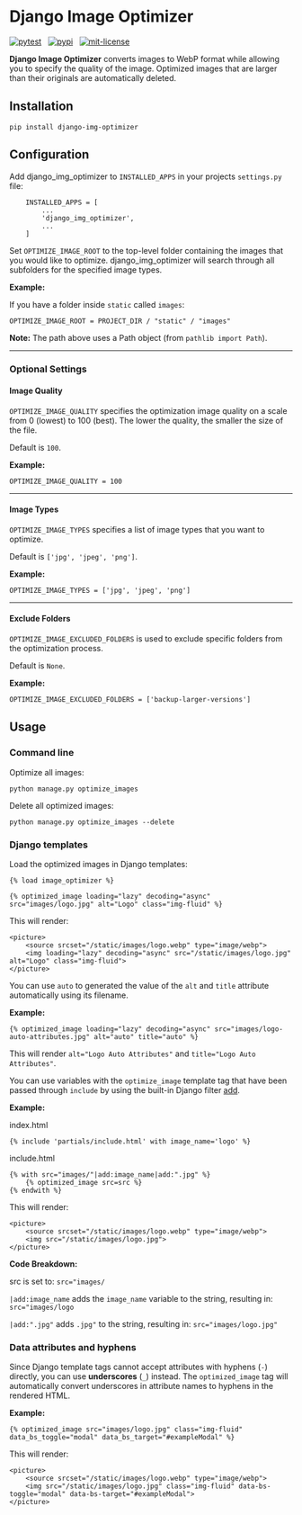 # Django Image Optimizer

[![pytest](https://github.com/peterstavrou/django-img-optimizer/actions/workflows/build.yml/badge.svg)](https://github.com/peterstavrou/django-img-optimizer/actions) &nbsp; [![pypi](https://img.shields.io/badge/dynamic/toml?url=https://raw.githubusercontent.com/peterstavrou/django-img-optimizer/main/pyproject.toml&prefix=v&query=project.version&label=pypi&color=blue)](https://pypi.org/project/django-img-optimizer/1.3/)  &nbsp; [![mit-license](https://img.shields.io/badge/license-MIT-9d9d9d)](https://github.com/peterstavrou/django-img-optimizer/blob/main/LICENSE)

**Django Image Optimizer** converts images to WebP format while allowing you to specify the quality of the image. Optimized images that are larger than their originals are automatically deleted.

## Installation
    pip install django-img-optimizer

## Configuration

Add django_img_optimizer to `INSTALLED_APPS` in your projects `settings.py` file:

```
    INSTALLED_APPS = [
        ...
        'django_img_optimizer',
        ...
    ]
```

Set `OPTIMIZE_IMAGE_ROOT` to the top-level folder containing the images that you would like to optimize. django_img_optimizer will search through all subfolders for the specified image types.

**Example:**

If you have a folder inside `static` called `images`:

    OPTIMIZE_IMAGE_ROOT = PROJECT_DIR / "static" / "images"

**Note:** The path above uses a Path object (from `pathlib import Path`).

---
### Optional Settings

#### Image Quality

`OPTIMIZE_IMAGE_QUALITY` specifies the optimization image quality on a scale from 0 (lowest) to 100 (best). The lower the quality, the smaller the size of the file.

Default is `100`.

**Example:**

    OPTIMIZE_IMAGE_QUALITY = 100

---

#### Image Types

`OPTIMIZE_IMAGE_TYPES` specifies a list of image types that you want to optimize.

Default is  `['jpg', 'jpeg', 'png']`.

**Example:**

    OPTIMIZE_IMAGE_TYPES = ['jpg', 'jpeg', 'png']

---

#### Exclude Folders

`OPTIMIZE_IMAGE_EXCLUDED_FOLDERS` is used to exclude specific folders from the optimization process.

Default is `None`.

**Example:**

    OPTIMIZE_IMAGE_EXCLUDED_FOLDERS = ['backup-larger-versions']


## Usage

###  Command line

Optimize all images:

    python manage.py optimize_images

Delete all optimized images:

    python manage.py optimize_images --delete

###  Django templates

Load the optimized images in Django templates:

    {% load image_optimizer %}

    {% optimized_image loading="lazy" decoding="async" src="images/logo.jpg" alt="Logo" class="img-fluid" %}

This will render:

    <picture>
        <source srcset="/static/images/logo.webp" type="image/webp">
        <img loading="lazy" decoding="async" src="/static/images/logo.jpg" alt="Logo" class="img-fluid">
    </picture>

You can use `auto` to generated the value of the `alt` and `title` attribute automatically using its filename.

**Example:**

    {% optimized_image loading="lazy" decoding="async" src="images/logo-auto-attributes.jpg" alt="auto" title="auto" %}

This will render `alt="Logo Auto Attributes"` and `title="Logo Auto Attributes"`.

You can use variables with the `optimize_image` template tag that have been passed through `include` by using the built-in Django filter <a href="https://docs.djangoproject.com/en/5.0/ref/templates/builtins/#add" target="_blank">add</a>.

**Example:**

index.html

    {% include 'partials/include.html' with image_name='logo' %}

include.html

    {% with src="images/"|add:image_name|add:".jpg" %}
        {% optimized_image src=src %}
    {% endwith %}

This will render:

    <picture>
        <source srcset="/static/images/logo.webp" type="image/webp">
        <img src="/static/images/logo.jpg">
    </picture>

**Code Breakdown:**

src is set to: `src="images/`


`|add:image_name`  adds the `image_name` variable to the string, resulting in: `src="images/logo`

`|add:".jpg"` adds `.jpg"` to the string, resulting in: `src="images/logo.jpg"`


### Data attributes and hyphens

Since Django template tags cannot accept attributes with hyphens (`-`) directly, you can use **underscores** (`_`) instead.
The `optimized_image` tag will automatically convert underscores in attribute names to hyphens in the rendered HTML.

**Example:**


    {% optimized_image src="images/logo.jpg" class="img-fluid" data_bs_toggle="modal" data_bs_target="#exampleModal" %}

This will render:

    <picture>
        <source srcset="/static/images/logo.webp" type="image/webp">
        <img src="/static/images/logo.jpg" class="img-fluid" data-bs-toggle="modal" data-bs-target="#exampleModal">
    </picture>

